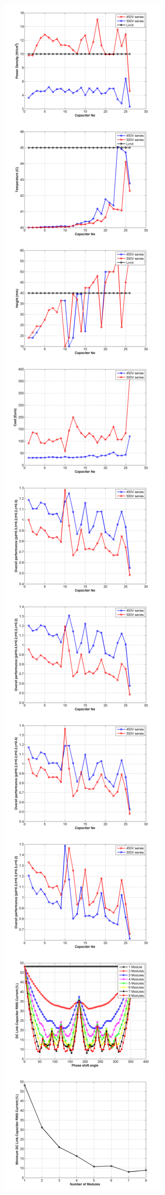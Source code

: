 ![](./resultimages/powerdensity.png)
![](./resultimages/temperature.png)
![](./resultimages/height.png)
![](./resultimages/costeuro.png)
![](./resultimages/overall-1.png)
![](./resultimages/overall-2.png)
![](./resultimages/overall-3.png)
![](./resultimages/overall-4.png)
![](./resultimages/varyingmodule.png)
![](./resultimages/varyingmodule-rms.png)
